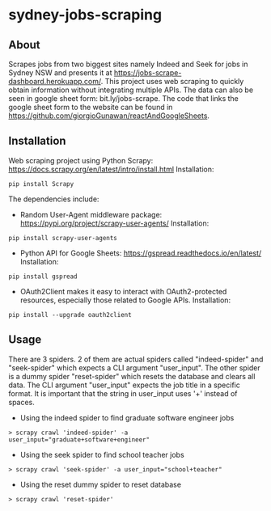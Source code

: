 # sydney-jobs-scraping

## About
Scrapes jobs from two biggest sites namely Indeed and Seek for jobs in Sydney NSW and presents it at https://jobs-scrape-dashboard.herokuapp.com/. 
This project uses web scraping to quickly obtain information without integrating multiple APIs. The data can also be seen in google sheet form: bit.ly/jobs-scrape.
The code that links the google sheet form to the website can be found in https://github.com/giorgioGunawan/reactAndGoogleSheets.

## Installation
Web scraping project using Python Scrapy: https://docs.scrapy.org/en/latest/intro/install.html
Installation:
```
pip install Scrapy
```

The dependencies include:

- Random User-Agent middleware package: https://pypi.org/project/scrapy-user-agents/
Installation:
```
pip install scrapy-user-agents
```

- Python API for Google Sheets: https://gspread.readthedocs.io/en/latest/
Installation:
```
pip install gspread
```

- OAuth2Client makes it easy to interact with OAuth2-protected resources, especially those related to Google APIs. 
Installation:
```
pip install --upgrade oauth2client
```

## Usage
There are 3 spiders. 2 of them are actual spiders called "indeed-spider" and "seek-spider" which expects a CLI argument "user_input".
The other spider is a dummy spider "reset-spider" which resets the database and clears all data. The CLI argument "user_input" expects the job title in a specific format.
It is important that the string in user_input uses '+' instead of spaces. 

- Using the indeed spider to find graduate software engineer jobs
```
> scrapy crawl 'indeed-spider' -a user_input="graduate+software+engineer"
```

- Using the seek spider to find school teacher jobs
```
> scrapy crawl 'seek-spider' -a user_input="school+teacher"
```

- Using the reset dummy spider to reset database
```
> scrapy crawl 'reset-spider'
```




